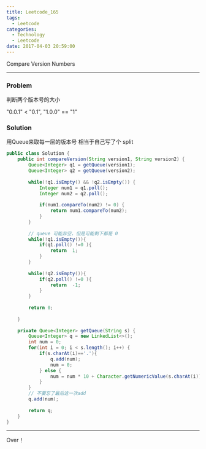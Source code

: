 ```yaml
---
title: Leetcode_165
tags:
  - Leetcode
categories:
  - Technology
  - Leetcode
date: 2017-04-03 20:59:00
---
```

Compare Version Numbers

<!-- more -->

***

### Problem
判断两个版本号的大小

"0.0.1" < "0.1", "1.0.0" == "1"


### Solution 
用Queue来取每一层的版本号
相当于自己写了个 split

``` java
public class Solution {
    public int compareVersion(String version1, String version2) {
        Queue<Integer> q1 = getQueue(version1);
        Queue<Integer> q2 = getQueue(version2);
        
        while(!q1.isEmpty() && !q2.isEmpty()) {
            Integer num1 = q1.poll();
            Integer num2 = q2.poll();
            
            if(num1.compareTo(num2) != 0) {
                return num1.compareTo(num2);
            }
        }
        
        // queue 可能非空，但是可能剩下都是 0
        while(!q1.isEmpty()){
            if(q1.poll() !=0 ){
                return  1;
            }
        }
        
        while(!q2.isEmpty()){
            if(q2.poll() !=0 ){
                return  -1;
            }
        } 
        
        return 0;
        
    }
    
    private Queue<Integer> getQueue(String s) {
        Queue<Integer> q = new LinkedList<>();
        int num = 0;
        for(int i = 0; i < s.length(); i++) {
            if(s.charAt(i)=='.'){
                q.add(num);
                num = 0;
            } else {
                num = num * 10 + Character.getNumericValue(s.charAt(i));
            }
        }
        // 不要忘了最后这一次add
        q.add(num);
        
        return q;
    }
}
```

*** 

Over！










































